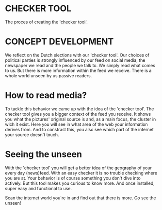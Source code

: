 # CHECKER TOOL

The proces of creating the 'checker tool'.


# CONCEPT DEVELOPMENT 

We reflect on the Dutch elections with our 'checker tool'. 
Our choices of political parties is strongly influenced by our feed on social media, the newspaper we read and the people we talk to. We simply read what comes to us. But there is more information within the feed we receive. There is a whole world unseen by us passive readers. 

# How to read media? 

To tackle this behavior we came up with the idea of the 'checker tool'. The checker tool gives you a bigger context of the feed you receive. It shows you what the pictures' original source is and, as a main focus, the cluster in wich it exist. Here you will see in what area of the web your information derives from. And to constrast this, you also see which part of the internet your source doesn't touch. 

# Seeing the unseen 

With the 'checker tool' you will get a better idea of the geography of your every day (news)feed. With an easy checker it is no trouble checking where you are at. Your behavior is of course something you don't dive into actively. But this tool makes you curious to know more. And once installed, super easy and functional to use.

Scan the internet world you're in and find out that there is more. Go see the unseen!







